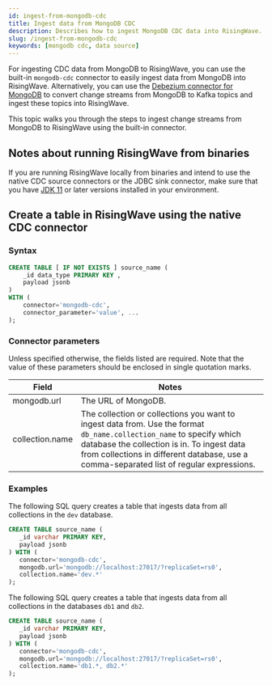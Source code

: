 ```yaml
---
id: ingest-from-mongodb-cdc
title: Ingest data from MongoDB CDC
description: Describes how to ingest MongoDB CDC data into RisingWave.
slug: /ingest-from-mongodb-cdc
keywords: [mongodb cdc, data source]
---
```

<head>
  <link rel="canonical" href="https://docs.risingwave.com/docs/current/ingest-from-mongodb-cdc/" />
</head>

For ingesting CDC data from MongoDB to RisingWave, you can use the built-in `mongodb-cdc` connector to easily ingest data from MongoDB into RisingWave. Alternatively, you can use the [Debezium connector for MongoDB](https://debezium.io/documentation/reference/stable/connectors/mongodb) to convert change streams from MongoDB to Kafka topics and ingest these topics into RisingWave.

This topic walks you through the steps to ingest change streams from MongoDB to RisingWave using the built-in connector.

## Notes about running RisingWave from binaries

If you are running RisingWave locally from binaries and intend to use the native CDC source connectors or the JDBC sink connector, make sure that you have [JDK 11](https://openjdk.org/projects/jdk/11/) or later versions installed in your environment.

## Create a table in RisingWave using the native CDC connector

### Syntax

```sql
CREATE TABLE [ IF NOT EXISTS ] source_name (
    _id data_type PRIMARY KEY , 
    payload jsonb
) 
WITH (
    connector='mongodb-cdc',
    connector_parameter='value', ...
);
```

### Connector parameters

Unless specified otherwise, the fields listed are required. Note that the value of these parameters should be enclosed in single quotation marks.

|Field|Notes|
|---|---|
|mongodb.url| The URL of MongoDB. |
|collection.name| The collection or collections you want to ingest data from. Use the format `db_name.collection_name` to specify which database the collection is in. To ingest data from collections in different database, use a comma-separated list of regular expressions. |


### Examples

The following SQL query creates a table that ingests data from all collections in the `dev` database.

```sql title=Example
CREATE TABLE source_name (
   _id varchar PRIMARY KEY,
   payload jsonb
) WITH (
   connector='mongodb-cdc',
   mongodb.url='mongodb://localhost:27017/?replicaSet=rs0',
   collection.name='dev.*'
);
```

The following SQL query creates a table that ingests data from all collections in the databases `db1` and `db2`.

```sql title=Example
CREATE TABLE source_name (
   _id varchar PRIMARY KEY,
   payload jsonb
) WITH (
   connector='mongodb-cdc',
   mongodb.url='mongodb://localhost:27017/?replicaSet=rs0',
   collection.name='db1.*, db2.*'
);
```
